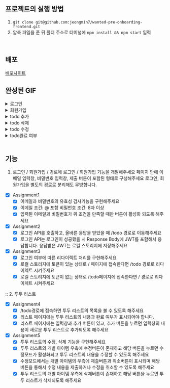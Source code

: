 ## 프로젝트의 실행 방법

1.  `git clone git@github.com:jeongmin7/wanted-pre-onboarding-frontend.git`
2.  압축 파일을 푼 뒤 폴더 주소로 터미널에 `npm install && npm start` 입력


<br/>

## 배포

[배포사이트](https://arrogant-house.surge.sh/todo)


## 완성된 GIF

<details>
  <summary>로그인 </summary>
    <div markdown="1">
       여기
    </div>
</details>

<details>
  <summary>회원가입</summary>
    <div markdown="1">
        여기
    </div>
</details>

<details>
  <summary>todo 추가</summary>
    <div markdown="1">
        여기
    </div>
</details>


<details>
  <summary>todo 삭제 </summary>
    <div markdown="1">
        여기
    </div>
</details>


<details>
  <summary>todo 수정</summary>
    <div markdown="1">
여기
    </div>
</details>


<details>
  <summary>todo완료 여부 </summary>
    <div markdown="1">
여기
    </div>
</details>

<br/>

## 기능

1. 로그인 / 회원가입
   / 경로에 로그인 / 회원가입 기능을 개발해주세요
   페이지 안에 이메일 입력창, 비밀번호 입력창, 제출 버튼이 포함된 형태로 구성해주세요
   로그인, 회원가입을 별도의 경로로 분리해도 무방합니다.

- [x] Assignment1
  - [x] 이메일과 비밀번호의 유효성 검사기능을 구현해주세요
  - [x] 이메일 조건: @ 포함 비밀번호 조건: 8자 이상
  - [x] 입력된 이메일과 비밀번호가 위 조건을 만족할 때만 버튼이 활성화 되도록 해주세요
- [x] Assignment2
  - [x] 로그인 API를 호출하고, 올바른 응답을 받았을 때 /todo 경로로 이동해주세요
  - [x] 로그인 API는 로그인이 성공했을 시 Response Body에 JWT를 포함해서 응답합니다. 응답받은 JWT는 로컬 스토리지에 저장해주세요
- [x] Assignment3
  - [x] 로그인 여부에 따른 리다이렉트 처리를 구현해주세요
  - [x] 로컬 스토리지에 토큰이 있는 상태로 / 페이지에 접속한다면 /todo 경로로 리다이렉트 시켜주세요
  - [x] 로컬 스토리지에 토큰이 없는 상태로 /todo페이지에 접속한다면 / 경로로 리다이렉트 시켜주세요

:: 2. 투두 리스트

- [x] Assignment4
  - [x] /todo경로에 접속하면 투두 리스트의 목록을 볼 수 있도록 해주세요
  - [x] 리스트 페이지에는 투두 리스트의 내용과 완료 여부가 표시되어야 합니다.
  - [x] 리스트 페이지에는 입력창과 추가 버튼이 있고, 추가 버튼을 누르면 입력창의 내용이 새로운 투두 리스트로 추가되도록 해주세요
- [x] Assignment5
  - [x] 투두 리스트의 수정, 삭제 기능을 구현해주세요
  - [x] 투두 리스트의 개별 아이템 우측에 수정버튼이 존재하고 해당 버튼을 누르면 수정모드가 활성화되고 투두 리스트의 내용을 수정할 수 있도록 해주세요
  - [x] 수정모드에서는 개별 아이템의 우측에 제출버튼과 취소버튼이 표시되며 해당 버튼을 통해서 수정 내용을 제출하거나 수정을 취소할 수 있도록 해주세요
  - [x] 투두 리스트의 개별 아이템 우측에 삭제버튼이 존재하고 해당 버튼을 누르면 투두 리스트가 삭제되도록 해주세요
